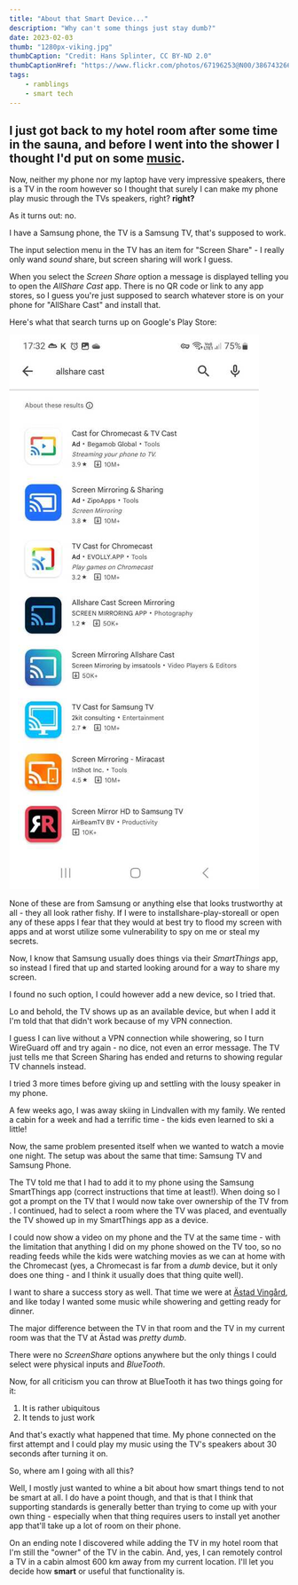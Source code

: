 ```yaml
---
title: "About that Smart Device..."
description: "Why can't some things just stay dumb?"
date: 2023-02-03
thumb: "1280px-viking.jpg"
thumbCaption: "Credit: Hans Splinter, CC BY-ND 2.0"
thumbCaptionHref: "https://www.flickr.com/photos/67196253@N00/3867432663"
tags: 
    - ramblings
    - smart tech
---
```



I just got back to my hotel room after some time in the sauna,
and before I went into the shower I thought I'd put on some [music](https://open.spotify.com/playlist/37i9dQZF1DZ06evO30B6ms?si=aae427d65e3f4696).
---

Now, neither my phone nor my laptop have very impressive speakers,
there is a TV in the room however so I thought that surely I can make my phone play music through the TVs speakers,
right? **right?**

As it turns out: no. 

I have a Samsung phone, the TV is a Samsung TV, that's supposed to work.

The input selection menu in the TV has an item for "Screen Share" -
I really only wand *sound* share, but screen sharing will work I guess.

When you select the *Screen Share* option a message is displayed telling you to open the *AllShare Cast* app.
There is no QR code or link to any app stores,
so I guess you're just supposed to search whatever store is on your phone for "AllShare Cast" and install that.

Here's what that search turns up on Google's Play Store:

![Play Store results for "allshare play"](allshare-play-store.jpg)

None of these are from Samsung or anything else that looks trustworthy at all -
they all look rather fishy.
If I were to installshare-play-storeall or open any of these apps I fear that they would at best try to flood my screen with apps and at
worst utilize some vulnerability to spy on me or steal my secrets.

Now, I know that Samsung usually does things via their *SmartThings* app,
so instead I fired that up and started looking around for a way to share my screen.

I found no such option, I could however add a new device, so I tried that.

Lo and behold, the TV shows up as an available device,
but when I add it I'm told that that didn't work because of my VPN connection.

I guess I can live without a VPN connection while showering,
so I turn WireGuard off and try again -
no dice, not even an error message.
The TV just tells me that Screen Sharing has ended and returns to showing regular TV channels instead.

I tried 3 more times before giving up and settling with the lousy speaker in my phone.


A few weeks ago, I was away skiing in Lindvallen with my family.
We rented a cabin for a week and had a terrific time -
the kids even learned to ski a little!

Now, the same problem presented itself when we wanted to watch a movie one night.
The setup was about the same that time: Samsung TV and Samsung Phone.

The TV told me that I had to add it to my phone using the Samsung SmartThings app
(correct instructions that time at least!). When doing so I got a prompt on the TV that I would now take over ownership
of the TV from <some danish-sounding email address>. 
I continued, had to select a room where the TV was placed,
and eventually the TV showed up in my SmartThings app as a device.

I could now show a video on my phone and the TV at the same time -
with the limitation that anything I did on my phone showed on the TV too,
so no reading feeds while the kids were watching movies as we can at home with the Chromecast
(yes, a Chromecast is far from a *dumb* device, but it only does one thing - and I think it usually does that thing quite well).

I want to share a success story as well. That time we were at [Ästad Vingård](https://astadvingard.se/),
and like today I wanted some music while showering and getting ready for dinner.

The major difference between the TV in that room and the TV in my current room was that the TV at Ästad was *pretty dumb*.

There were no *ScreenShare* options anywhere but the only things I could select were physical inputs and *BlueTooth*.

Now, for all criticism you can throw at BlueTooth it has two things going for it:

1. It is rather ubiquitous
2. It tends to just work

And that's exactly what happened that time.
My phone connected on the first attempt and I could play my music using the TV's speakers about 30 seconds after turning
it on.

So, where am I going with all this?

Well, I mostly just wanted to whine a bit about how smart things tend to not be smart at all.
I do have a point though,
and that is that I think that supporting standards is generally better than trying to come up with your own thing -
especially when that thing requires users to install yet another app that'll take up a lot of room on their phone.

On an ending note I discovered while adding the TV in my hotel room that I'm still the "owner" of the TV in the cabin.
And, yes, I can remotely control a TV in a cabin almost 600 km away from my current location.
I'll let you decide how **smart** or useful that functionality is.